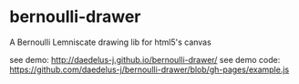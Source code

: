 # bernoulli-drawer
A Bernoulli Lemniscate drawing lib for html5's canvas

see demo: http://daedelus-j.github.io/bernoulli-drawer/
see demo code: https://github.com/daedelus-j/bernoulli-drawer/blob/gh-pages/example.js
